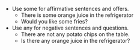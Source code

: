 - Use some for affirmative sentences and offers.
	- There is some orange juice in the refrigerator
	- Would you like some fries?
- Use any for negative sentences and questions.
	- There are not any potato chips on the table.
	- Is there any orange juice in the refrigerator?